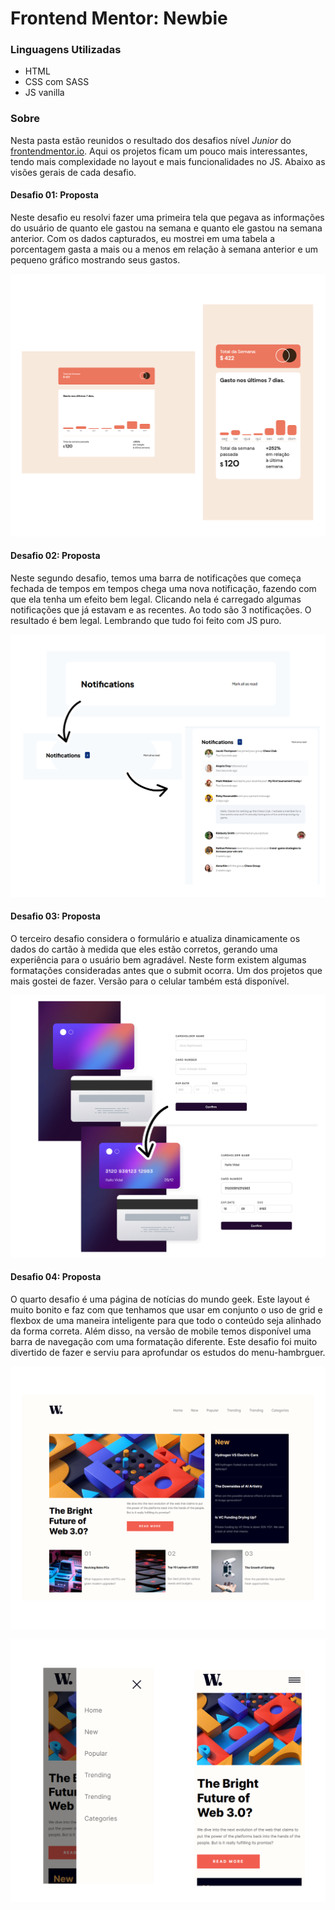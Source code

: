 # Frontend Mentor: Newbie

###  Linguagens Utilizadas

- HTML
- CSS com SASS
- JS vanilla

### Sobre

Nesta pasta estão reunidos o resultado dos desafios nível <em>Junior</em> do [frontendmentor.io](https://www.frontendmentor.io/challenges). Aqui os projetos ficam um pouco mais interessantes, tendo mais complexidade no layout e mais funcionalidades no JS. Abaixo as visões gerais de cada desafio.

#### Desafio 01: Proposta
Neste desafio eu resolvi fazer uma primeira tela que pegava as informações do usuário de quanto ele gastou na semana e quanto ele gastou na semana anterior. Com os dados capturados, eu mostrei em uma tabela a porcentagem gasta a mais ou a menos em relação à semana anterior e um pequeno gráfico mostrando seus gastos.

![](../readmesimages/junior1.png)

#### Desafio 02: Proposta
Neste segundo desafio, temos uma barra de notificações que começa fechada de tempos em tempos chega uma nova notificação, fazendo com que ela tenha um efeito bem legal. Clicando nela é carregado algumas notificações que já estavam e as recentes. Ao todo são 3 notificações. O resultado é bem legal. Lembrando que tudo foi feito com JS puro.

![](../readmesimages/junior2.png)

#### Desafio 03: Proposta
O terceiro desafio considera o formulário e atualiza dinamicamente os dados do cartão à medida que eles estão corretos, gerando uma experiência para o usuário bem agradável. Neste form existem algumas formatações consideradas antes que o submit ocorra. Um dos projetos que mais gostei de fazer. Versão para o celular também está disponível.

![](../readmesimages/junior3.png)

#### Desafio 04: Proposta
O quarto desafio é uma página de notícias do mundo geek. Este layout é muito bonito e faz com que tenhamos que usar em conjunto o uso de grid e flexbox de uma maneira inteligente para que todo o conteúdo seja alinhado da forma correta. Além disso, na versão de mobile temos disponível uma barra de navegação com uma formatação diferente. Este desafio foi muito divertido de fazer e serviu para aprofundar os estudos do menu-hambrguer.


![](../readmesimages/junior4-1.png)

![](../readmesimages/junior4-2.png)